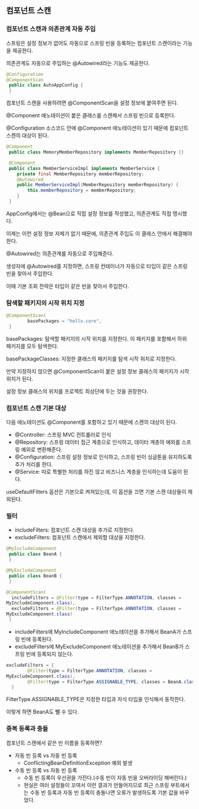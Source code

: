 ## 컴포넌트 스캔

### 컴포넌트 스캔과 의존관계 자동 주입

스프링은 설정 정보가 없어도 자동으로 스프링 빈을 등록하는 컴포넌트 스캔이라는 기능을 제공한다.

의존관계도 자동으로 주입하는 @Autowired라는 기능도 제공한다.

```java
@Configuration
@ComponentScan
 public class AutoAppConfig {
 }
```

컴포넌트 스캔을 사용하려면 @ComponentScan을 설정 정보에 붙여주면 된다.

@Component 애노테이션이 붙은 클래스를 스캔해서 스프링 빈으로 등록한다.

@Configuration 소스코드 안에 @Component 애노테이션이 있기 때문에 컴포넌트 스캔의 대상이 된다.

```java
@Component
 public class MemoryMemberRepository implements MemberRepository {}
```

```java
 @Component
 public class MemberServiceImpl implements MemberService {
 	private final MemberRepository memberRepository;
    @Autowired
 	public MemberServiceImpl(MemberRepository memberRepository) {
 		this.memberRepository = memberRepository;
    }
 }
```

AppConfig에서는 @Bean으로 직접 설정 정보를 작성했고, 의존관계도 직접 명시했다.

이제는 이런 설정 정보 자체가 없기 때문에, 의존관계 주입도 이 클래스 안에서 해결해야 한다.

@Autowired는 의존관계를 자동으로 주입해준다.

생성자에 @Autowired를 지정하면, 스프링 컨테이너가 자동으로 타입이 같은 스프링 빈을 찾아서 주입한다.

이때 기본 조회 전략은 타입이 같은 빈을 찾아서 주입한다.

### 탐색할 패키지의 시작 위치 지정

```java
@ComponentScan(
        basePackages = "hello.core",
 }
```

basePackages: 탐색할 패키지의 시작 위치를 지정한다. 이 패키지를 포함해서 하위 패키지를 모두 탐색한다.

basePackageClasses: 지정한 클래스의 패키지를 탐색 시작 위치로 지정한다.

만약 지정하지 않으면 @ComponentScan이 붙은 설정 정보 클래스의 패키지가 시작 위치가 된다.

설정 정보 클래스의 위치를 프로젝트 최상단에 두는 것을 권장한다.

### 컴포넌트 스캔 기본 대상

다음 애노테이션도 @Component를 포함하고 있기 때문에 스캔의 대상이 된다.

* @Controller: 스프링 MVC 컨트롤러로 인식
* @Repository: 스프링 데이터 접근 계층으로 인식하고, 데이터 계층의 예외를 스프링 예외로 변환해준다.
* @Configuration: 스프링 설정 정보로 인식하고, 스프링 빈이 싱글톤을 유지하도록 추가 처리를 한다.
* @Service: 따로 특별한 처리를 하진 않고 비즈니스 계층을 인식하는데 도움이 된다.

useDefaultFilters 옵션은 기본으로 켜져있는데, 이 옵션을 끄면 기본 스캔 대상들이 제외된다.

### 필터

* includeFilters: 컴포넌트 스캔 대상을 추가로 지정한다.
* excludeFilters: 컴포넌트 스캔에서 제외할 대상을 지정한다.

```java
@MyIncludeComponent
 public class BeanA {
 }
```

```java
@MyExcludeComponent
 public class BeanB {
 }
```

```java
@ComponentScan(
  includeFilters = @Filter(type = FilterType.ANNOTATION, classes = 
MyIncludeComponent.class),
  excludeFilters = @Filter(type = FilterType.ANNOTATION, classes = 
MyExcludeComponent.class)
 )
```

* includeFilters에 MyIncludeComponent 애노테이션을 추가해서 BeanA가 스프링 빈에 등록된다.
* excludeFilters에 MyExcludeComponent 애노테이션을 추가해서 BeanB가 스프링 빈에 등록되지 않는다.

```java
excludeFilters = {
        @Filter(type = FilterType.ANNOTATION, classes = 
MyExcludeComponent.class),
        @Filter(type = FilterType.ASSIGNABLE_TYPE, classes = BeanA.class)
  }
```

FilterType.ASSIGNABLE_TYPE은 지정한 타입과 자식 타입을 인식해서 동작한다.

이렇게 하면 BeanA도 뺄 수 있다.

### 중복 등록과 충돌

컴포넌트 스캔에서 같은 빈 이름을 등록하면?

* 자동 빈 등록 vs 자동 빈 등록
  * ConflictingBeanDefinitionException 예외 발생
* 수동 빈 등록 vs 자동 빈 등록
  * 수동 빈 등록이 우선권을 가진다.(수동 빈이 자동 빈을 오버라이딩 해버린다.)
  * 현실은 여러 설정들이 꼬여서 이런 결과가 만들어지므로 최근 스프링 부트에서는 수동 빈 등록과 자동 빈 등록이 충돌나면 오류가 발생하도록 기본 값을 바꾸었다.

